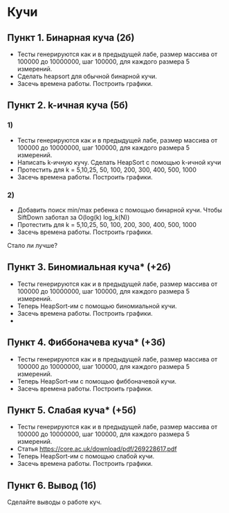 # Кучи

## Пункт 1. Бинарная куча (2б)
* Тесты генерируются как и в предыдущей лабе, размер массива от 100000 до 10000000, шаг 100000, для каждого размера 5 измерений.
* Cделать heapsort для обычной бинарной кучи.
* Засечь времена работы. Построить графики.

## Пункт 2. k-ичная куча (5б)
### 1)
* Тесты генерируются как и в предыдущей лабе, размер массива от 100000 до 10000000, шаг 100000, для каждого размера 5 измерений.
* Написать k-ичную кучу. Cделать HeapSort с помощью k-ичной кучи
* Протестить для k = 5,10,25, 50, 100, 200, 300, 400, 500, 1000
* Засечь времена работы. Построить графики.
### 2) 
* Добавить поиск min/max ребенка с помощью бинарной кучи. Чтобы SiftDown заботал за O(log(k) log_k(N))
* Протестить для k = 5,10,25, 50, 100, 200, 300, 400, 500, 1000
* Засечь времена работы. Построить графики.

Стало ли лучше?

## Пункт 3. Биномиальная куча* (+2б)
* Тесты генерируются как и в предыдущей лабе, размер массива от 100000 до 10000000, шаг 100000, для каждого размера 5 измерений.
* Теперь HeapSort-им с помощью биномиальной кучи.
* Засечь времена работы. Построить графики.
* 
## Пункт 4. Фиббоначева куча* (+3б)
* Тесты генерируются как и в предыдущей лабе, размер массива от 100000 до 10000000, шаг 100000, для каждого размера 5 измерений.
* Теперь HeapSort-им с помощью фиббоначевой кучи.
* Засечь времена работы. Построить графики.

## Пункт 5. Слабая куча* (+5б)
* Тесты генерируются как и в предыдущей лабе, размер массива от 100000 до 10000000, шаг 100000, для каждого размера 5 измерений.
* Статья https://core.ac.uk/download/pdf/269228617.pdf
* Теперь HeapSort-им с помощью слабой кучи.
* Засечь времена работы. Построить графики.

## Пункт 6. Вывод (1б)
Сделайте выводы о работе куч.

